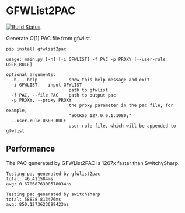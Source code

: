 GFWList2PAC
===========

[![Build Status](https://travis-ci.org/clowwindy/gfwlist2pac.png?branch=master)](https://travis-ci.org/clowwindy/gfwlist2pac)

Generate O(1) PAC file from gfwlist.

    pip install gfwlist2pac
    
    usage: main.py [-h] [-i GFWLIST] -f PAC -p PROXY [--user-rule USER_RULE]
    
    optional arguments:
      -h, --help            show this help message and exit
      -i GFWLIST, --input GFWLIST
                            path to gfwlist
      -f PAC, --file PAC    path to output pac
      -p PROXY, --proxy PROXY
                            the proxy parameter in the pac file, for example,
                            "SOCKS5 127.0.0.1:1080;"
      --user-rule USER_RULE
                            user rule file, which will be appended to gfwlist

Performance
-----------

The PAC generated by GFWList2PAC is 1267x faster than SwitchySharp.

    Testing pac generated by gfwlist2pac
    total: 46.411584ms
    avg: 0.6706876300578034ns
    
    Testing pac generated by switchsharp
    total: 58828.813476ms
    avg: 850.1273623699423ns
